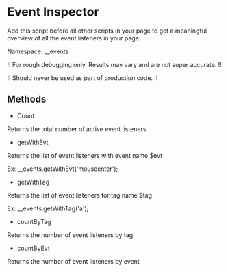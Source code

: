 # Event Inspector

Add this script before all other scripts in your page to get a meaningful 
overview of all the event listeners in your page.

Namespace: __events


!! For rough debugging only. Results may vary and are not super accurate. !!

!! Should never be used as part of production code. !!


## Methods

* Count

Returns the total number of active event listeners

* getWithEvt

Returns the list of event listeners with event name $evt

Ex: __events.getWithEvt('mouseenter');

* getWithTag

Returns the list of event listeners for tag name $tag

Ex: __events.getWithTag('a');

* countByTag

Returns the number of event listeners by tag

* countByEvt

Returns the number of event listeners by event


